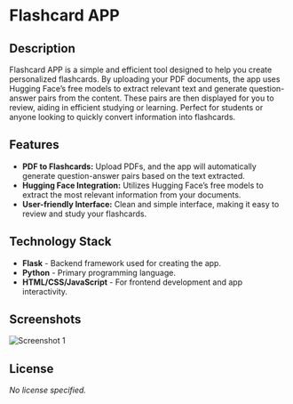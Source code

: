 # Flashcard APP

## Description
Flashcard APP is a simple and efficient tool designed to help you create personalized flashcards. By uploading your PDF documents, the app uses Hugging Face’s free models to extract relevant text and generate question-answer pairs from the content. These pairs are then displayed for you to review, aiding in efficient studying or learning. Perfect for students or anyone looking to quickly convert information into flashcards.

## Features
- **PDF to Flashcards:** Upload PDFs, and the app will automatically generate question-answer pairs based on the text extracted.
- **Hugging Face Integration:** Utilizes Hugging Face’s free models to extract the most relevant information from your documents.
- **User-friendly Interface:** Clean and simple interface, making it easy to review and study your flashcards.

## Technology Stack
- **Flask** - Backend framework used for creating the app.
- **Python** - Primary programming language.
- **HTML/CSS/JavaScript** - For frontend development and app interactivity.

## Screenshots
![Screenshot 1](master/image.png)

## License
*No license specified.*
